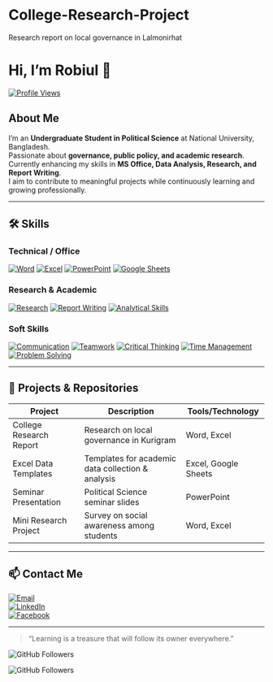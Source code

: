 # College-Research-Project
Research report on local governance in Lalmonirhat
# Hi, I’m Robiul 👋

[![Profile Views](https://komarev.com/ghpvc/?username=robiul&color=blueviolet)](https://github.com/robiul)

## About Me
I’m an **Undergraduate Student in Political Science** at National University, Bangladesh.  
Passionate about **governance, public policy, and academic research**.  
Currently enhancing my skills in **MS Office, Data Analysis, Research, and Report Writing**.  
I aim to contribute to meaningful projects while continuously learning and growing professionally.

---

## 🛠 Skills

### Technical / Office
[![Word](https://img.shields.io/badge/Microsoft%20Word-Blue?style=flat-square&logo=microsoftword&logoColor=white)](https://www.microsoft.com/en-us/microsoft-365/word) 
[![Excel](https://img.shields.io/badge/Microsoft%20Excel-Green?style=flat-square&logo=microsoftexcel&logoColor=white)](https://www.microsoft.com/en-us/microsoft-365/excel) 
[![PowerPoint](https://img.shields.io/badge/PowerPoint-Red?style=flat-square&logo=microsoftpowerpoint&logoColor=white)](https://www.microsoft.com/en-us/microsoft-365/powerpoint) 
[![Google Sheets](https://img.shields.io/badge/Google%20Sheets-LightGreen?style=flat-square&logo=googlesheets&logoColor=white)](https://www.google.com/sheets/about/)

### Research & Academic
[![Research](https://img.shields.io/badge/Research-Blue?style=flat-square)](#) 
[![Report Writing](https://img.shields.io/badge/Report%20Writing-Orange?style=flat-square)](#) 
[![Analytical Skills](https://img.shields.io/badge/Analytical%20Skills-Purple?style=flat-square)](#) 

### Soft Skills
[![Communication](https://img.shields.io/badge/Communication-Blue?style=flat-square)](#) 
[![Teamwork](https://img.shields.io/badge/Teamwork-Green?style=flat-square)](#) 
[![Critical Thinking](https://img.shields.io/badge/Critical%20Thinking-Red?style=flat-square)](#) 
[![Time Management](https://img.shields.io/badge/Time%20Management-Yellow?style=flat-square)](#) 
[![Problem Solving](https://img.shields.io/badge/Problem%20Solving-Teal?style=flat-square)](#) 

---

## 📂 Projects & Repositories

| Project | Description | Tools/Technology |
|---------|------------|----------------|
| College Research Report | Research on local governance in Kurigram | Word, Excel |
| Excel Data Templates | Templates for academic data collection & analysis | Excel, Google Sheets |
| Seminar Presentation | Political Science seminar slides | PowerPoint |
| Mini Research Project | Survey on social awareness among students | Word, Excel |

---

## 📫 Contact Me
[![Email](https://img.shields.io/badge/Email-D14836?style=flat-square&logo=gmail&logoColor=white)](mailto:mrsopnerrajkumar@gamil.com)  
[![LinkedIn](https://img.shields.io/badge/LinkedIn-0A66C2?style=flat-square&logo=linkedin&logoColor=white)](https://www.linkedin.com/in/robiul)  
[![Facebook](https://img.shields.io/badge/Facebook-1877F2?style=flat-square&logo=facebook&logoColor=white)](https://www.facebook.com/r.robi420)

---

> “Learning is a treasure that will follow its owner everywhere.”  

![GitHub Followers](https://img.shields.io/github/followers/robiul?style=social)  


![GitHub Followers](https://img.shields.io/github/followers/robiul?style=social)  
